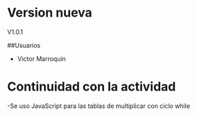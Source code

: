 # Version nueva
V1.0.1


##Usuarios
- Victor Marroquin

# Continuidad con la actividad
-Se uso JavaScript para las tablas de multiplicar con ciclo while
